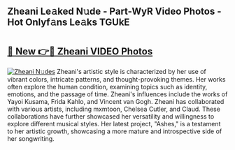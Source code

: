## Zheani Le𝚊ked N𝚞de - Part-WyR Video Photos - Hot Onlyf𝚊ns Le𝚊ks TGUkE

# <h2><a href="http://ab51627.deff.icu/?id=Zheani">🔗 New 👉🔴 Zheani VIDEO Photos</a></h2>

[![Zheani N𝚞des](https://i.imgur.com/rIISA9y.gif)](http://ab51627.deff.icu/?id=Zheani)
Zheani's artistic style is characterized by her use of vibrant colors, intricate patterns, and thought-provoking themes. Her works often explore the human condition, examining topics such as identity, emotions, and the passage of time. Zheani's influences include the works of Yayoi Kusama, Frida Kahlo, and Vincent van Gogh. Zheani has collaborated with various artists, including mxmtoon, Chelsea Cutler, and Claud. These collaborations have further showcased her versatility and willingness to explore different musical styles. Her latest project, "Ashes," is a testament to her artistic growth, showcasing a more mature and introspective side of her songwriting.
